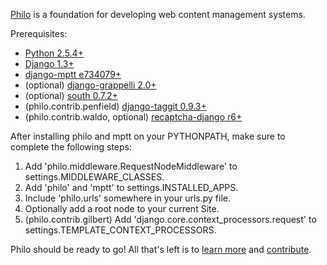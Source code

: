 [Philo](http://philocms.org/) is a foundation for developing web content management systems.

Prerequisites:

 * [Python 2.5.4+](http://www.python.org/)
 * [Django 1.3+](http://www.djangoproject.com/)
 * [django-mptt e734079+](https://github.com/django-mptt/django-mptt/)
 * (optional) [django-grappelli 2.0+](http://code.google.com/p/django-grappelli/)
 * (optional) [south 0.7.2+](http://south.aeracode.org/)
 * (philo.contrib.penfield) [django-taggit 0.9.3+](https://github.com/alex/django-taggit/)
 * (philo.contrib.waldo, optional) [recaptcha-django r6+](http://code.google.com/p/recaptcha-django/)

After installing philo and mptt on your PYTHONPATH, make sure to complete the following steps:

1. Add 'philo.middleware.RequestNodeMiddleware' to settings.MIDDLEWARE_CLASSES.
2. Add 'philo' and 'mptt' to settings.INSTALLED_APPS.
3. Include 'philo.urls' somewhere in your urls.py file.
4. Optionally add a root node to your current Site.
5. (philo.contrib.gilbert) Add 'django.core.context_processors.request' to settings.TEMPLATE_CONTEXT_PROCESSORS.

Philo should be ready to go! All that's left is to [learn more](http://docs.philocms.org/) and [contribute](http://docs.philocms.org/en/latest/contribute.html).
